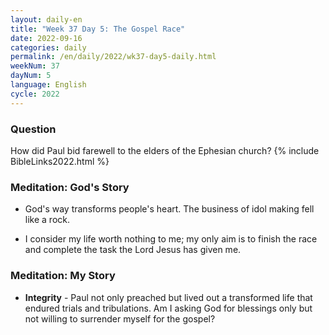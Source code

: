 ```yaml
---
layout: daily-en
title: "Week 37 Day 5: The Gospel Race"
date: 2022-09-16
categories: daily
permalink: /en/daily/2022/wk37-day5-daily.html
weekNum: 37
dayNum: 5
language: English
cycle: 2022
---
```

### Question     
How did Paul bid farewell to the elders of the Ephesian church?
{% include BibleLinks2022.html %} 

### Meditation: God's Story   
+ God's way transforms people's heart. The business of idol making fell like a rock. 

+ I consider my life worth nothing to me; my only aim is to finish the race and complete the task the Lord Jesus has given me. 

### Meditation: My Story   
+ **Integrity** - Paul not only preached but lived out a transformed life that endured trials and tribulations. Am I asking God for blessings only but not willing to surrender myself for the gospel? 
